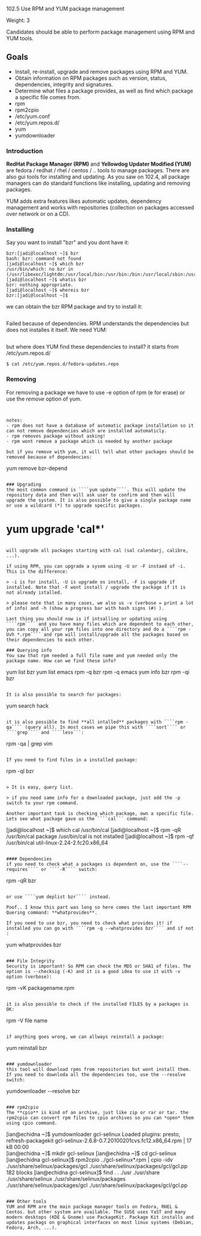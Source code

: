 102.5 Use RPM and YUM package management

Weight: 3


Candidates should be able to perform package management using RPM and YUM tools.

## Goals
- Install, re-install, upgrade and remove packages using RPM and YUM.
- Obtain information on RPM packages such as version, status, dependencies, integrity and signatures.
- Determine what files a package provides, as well as find which package a specific file comes from.
- rpm
- rpm2cpio
- /etc/yum.conf
- /etc/yum.repos.d/
- yum
- yumdownloader


### Introduction
**RedHat Package Manager (RPM)** and **Yellowdog Updater Modified (YUM)** are fedora / redhat / rhel / centos / .. tools to manage packages. There are also gui tools for installing and updating. As you saw on 102.4, all package managers can do standard functions like installing, updating and removing packages. 

YUM adds extra features likes automatic updates, dependency management and works with repositories (collection on packages accessed over network or on a CD). 

### Installing
Say you want to install "bzr" and you dont have it:

````
bzr:[jadi@localhost ~]$ bzr
bash: bzr: command not found
[jadi@localhost ~]$ which bzr
/usr/bin/which: no bzr in (/usr/libexec/lightdm:/usr/local/bin:/usr/bin:/bin:/usr/local/sbin:/usr/sbin:/home/jadi/.local/bin:/home/jadi/bin)
[jadi@localhost ~]$ whatis bzr
bzr: nothing appropriate.
[jadi@localhost ~]$ whereis bzr
bzr:[jadi@localhost ~]$ 
````

we can obtain the bzr RPM package and try to install it:

````
````

Failed because of dependencies. RPM understands the dependencies but does not installes it itself. We need YUM:

````
````

but where does YUM find these dependencies to install? it starts from /etc/yum.repos.d/

````
$ cat /etc/yum.repos.d/fedora-updates.repo
````


### Removing
For removing a package we have to use -e option of rpm (e for erase) or use the *remove* option of yum. 

````


notes: 
- rpm does not have a database of automatic package installation so it can not remove dependencies which are installed automaticly. 
- rpm removes package without asking!
- rpm wont remove a package which is needed by another package

but if you remove with yum, it will tell what other packages should be removed because of dependencies:

````
yum remove bzr-depend
````

### Upgrading
the most common command is ````yum update````. This will update the repository data and then will ask user to confirm and then will upgrade the system. It is also possible to give a single package name or use a wildcard (*) to upgrade specific packages.

````
# yum upgrade 'cal*'
````

will upgrade all packages starting with cal (sal calendarj, calibre, ...).

if using RPM, you can upgrade a sysem using -U or -F instaed of -i. This is the difference:

> -i is for install, -U is upgrade os install, -F is upgrade if installed. Note that -F wont install / upgrade the package if it is not already istalled.

> please note that in many cases, we also us -v (verbose = print a lot of info) and -h (show a progress bar with hash signs (#) ).

Last thing you should now is if intsalling or updating using ````rpm```` and you have many files which are dependent to each other, you can copy all your rpm files into one directory and do a ````rpm -Uvh *.rpm```` and rpm will install/upgrade all the packages based on their dependencies to each other.

### Querying info
You saw that rpm needed a full file name and yum needed only the package name. How can we find these info?

````
yum list bzr 
yum list emacs
rpm -q bzr
rpm -q emacs
yum info bzr
rpm -qi bzr
````

It is also possible to search for packages:

````
yum search hack
````

it is also possible to find **all intalled** packages with ````rpm -qa```` (query all). In most cases we pipe this with ````sort```` or ````grep```` and ````less```:

````
rpm -qa | grep vim 
````

If you need to find files in a installed package:

````
rpm -ql bzr
````

> It is easy, query list.

> if you need same info for a downloaded package, just add the -p switch to your rpm command.

Another important task is checking which package, own a specific file. Lets see what package gave us the ````cal``` command:

````
[jadi@localhost ~]$ which cal 
/usr/bin/cal
[jadi@localhost ~]$ rpm -qR /usr/bin/cal 
package /usr/bin/cal is not installed
[jadi@localhost ~]$ rpm -qf /usr/bin/cal 
util-linux-2.24-2.fc20.x86_64
````

#### Dependencies
if you need to check what a packages is dependent on, use the ````--requires```` or ````-R```` switch:

````
rpm -qR bzr
````

or use ````yum deplist bzr```` instead.

Poof.. I know this part was long so here comes the last important RPM Quering command: **whatprovides**. 

If you need to use bzr, you need to check what provides it! if installed you can go with ````rpm -q --whatprovides bzr```` and if not :

````
yum whatprovides bzr
````

### File Integrity
Security is important! So RPM can check the MD5 or SHA1 of files. The option is --checksig (-K) and it is a good idea to use it with -v option (verbose):

````
rpm -vK packagename.rpm
````

it is also possible to check if the installed FILES by a packages is OK:

````
rpm -V file name
````

if anything goes wrong, we can allways reinstall a package:

````
yum reinstall bzr
````

### yumdownloader
this tool will download rpms from repositories but wont install them. If you need to downloda all the dependencies too, use the --resolve switch:

````
yumdownloader --resolve bzr
````

### rpm2cpio
The **cpio** is kind of an archive, just like zip or rar or tar. the rpm2cpio can convert rpm files to cpio archives so you can *open* them using cpio command.  

````
[ian@echidna ~]$ yumdownloader gcl-selinux
Loaded plugins: presto, refresh-packagekit
gcl-selinux-2.6.8-0.7.20100201cvs.fc12.x86_64.rpm        |  17 kB     00:00     
[ian@echidna ~]$ mkdir gcl-selinux
[ian@echidna ~]$ cd gcl-selinux
[ian@echidna gcl-selinux]$ rpm2cpio ../gcl-selinux*.rpm | cpio -idv
./usr/share/selinux/packages/gcl
./usr/share/selinux/packages/gcl/gcl.pp
182 blocks
[ian@echidna gcl-selinux]$ find .
.
./usr
./usr/share
./usr/share/selinux
./usr/share/selinux/packages
./usr/share/selinux/packages/gcl
./usr/share/selinux/packages/gcl/gcl.pp
````

### Other tools
YUM and RPM are the main package manager tools on Fedora, RHEL & Centos. but other system are available. The SUSE uses YaST and many modern desktops (KDE & Gnome) use PackageKit. Package Kit installs and updates packags on graphical interfaces on most linux systems (Debian, Fedora, Arch, ...). 